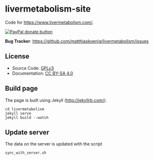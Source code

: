 # livermetabolism-site

Code for https://www.livermetabolism.com/.

<a href="https://www.paypal.com/cgi-bin/webscr?cmd=_s-xclick&amp;hosted_button_id=RYHNRJFBMWD5N" title="Donate to this project using Paypal"><img src="https://img.shields.io/badge/paypal-donate-yellow.svg" alt="PayPal donate button" /></a>

**Bug Tracker**: https://github.com/matthiaskoenig/livermetabolism/issues  

## License
* Source Code: [GPLv3](http://opensource.org/licenses/GPL-3.0)
* Documentation: [CC BY-SA 4.0](http://creativecommons.org/licenses/by-sa/4.0/)

## Build page
The page is built using Jekyll (http://jekyllrb.com/).

```
cd livermetabolism
jekyll serve
jekyll build --watch
```

## Update server
The data on the server is updated with the script
```
sync_with_server.sh
```
